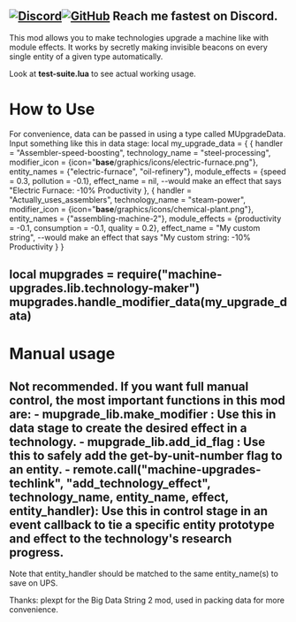 [![Discord](https://img.shields.io/badge/Discord-%235865F2.svg?style=for-the-badge&logo=discord&logoColor=white)](https://discord.gg/CaDJzEj557)[![GitHub](https://img.shields.io/badge/github-%23121011.svg?style=for-the-badge&logo=github&logoColor=white)](https://github.com/LoupAndSnoop/rubia)
Reach me fastest on Discord.
---------------------

This mod allows you to make technologies upgrade a machine like with module effects. It works by secretly making invisible beacons on every single entity of a given type automatically. 

Look at **test-suite.lua** to see actual working usage.

# How to Use
For convenience, data can be passed in using a type called MUpgradeData. Input something like this in data stage:
local my_upgrade_data = {
    {
        handler = "Assembler-speed-boosting",
        technology_name = "steel-processing",
        modifier_icon = {icon="__base__/graphics/icons/electric-furnace.png"},
        entity_names = {"electric-furnace", "oil-refinery"},
        module_effects = {speed = 0.3, pollution = -0.1},
        effect_name = nil, --would make an effect that says "Electric Furnace: -10% Productivity
    },
    {
        handler = "Actually_uses_assemblers",
        technology_name = "steam-power",
        modifier_icon = {icon="__base__/graphics/icons/chemical-plant.png"},
        entity_names = {"assembling-machine-2"},
        module_effects = {productivity = -0.1, consumption = -0.1, quality = 0.2},
        effect_name = "My custom string", --would make an effect that says "My custom string: -10% Productivity
    }
}

local mupgrades = require("__machine-upgrades__.lib.technology-maker")
mupgrades.handle_modifier_data(my_upgrade_data)
---------
# Manual usage
Not recommended. If you want full manual control, the most important functions in this mod are:
    - mupgrade_lib.make_modifier : Use this in data stage to create the desired effect in a technology.
    - mupgrade_lib.add_id_flag : Use this to safely add the get-by-unit-number flag to an entity.
    - remote.call("machine-upgrades-techlink", "add_technology_effect", technology_name, entity_name, effect, entity_handler): Use this in control stage in an event callback to tie a specific entity prototype and effect to the technology's research progress.
---------

Note that entity_handler should be matched to the same entity_name(s) to save on UPS.

Thanks: plexpt for the Big Data String 2 mod, used in packing data for more convenience.